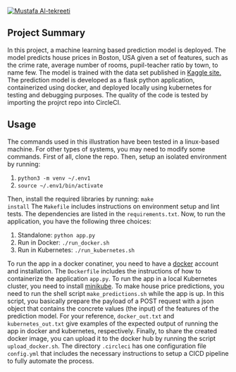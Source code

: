 [![Mustafa Al-tekreeti](https://circleci.com/gh/Al-tekreeti/ML-Microservices.svg?style=svg)](https://github.com/Al-tekreeti/ML-Microservices/tree/master)

## Project Summary

In this project, a machine learning based prediction model is deployed. The model predicts house prices in Boston, USA given a set of features, such as the crime rate, average number of rooms, pupil-teacher ratio by town, to name few. The model is trained with the data set published in <a href="https://www.kaggle.com/c/boston-housing" class="mw-redirect" title="Kaggle site">Kaggle site.</a> The prediction model is developed as a flask python application, containerized using docker, and deployed locally using kubernetes for testing and debugging purposes. The quality of the code is tested by importing the projrct repo into CircleCI.

## Usage

The commands used in this illustration have been tested in a linux-based machine. For other types of systems, you may need to modify some commands. First of all, clone the repo. Then, setup an isolated environment by running:
1. <code>python3 -m venv ~/.env1</code>
2. <code>source ~/.env1/bin/activate</code>

Then, install the required libraries by running:
<code>make install</code>
The `Makefile` includes instructions on environment setup and lint tests. The dependencies are listed in the <code>requirements.txt</code>. Now, to run the application, you have the following three choices:
1. Standalone:  `python app.py`
2. Run in Docker:  `./run_docker.sh`
3. Run in Kubernetes:  `./run_kubernetes.sh`

To run the app in a docker conatiner, you need to have a [docker](https://www.docker.com) account and installation. The `Dockerfile` includes the instructions of how to containerize the application `app.py`. To run the app in a local Kubernetes cluster, you need to install [minikube](https://kubernetes.io/docs/tasks/tools/install-minikube/). To make house price predictions, you need to run the shell script `make_predictions.sh` while the app is up. In this script, you basically prepare the payload of a POST request with a json object that contains the concrete values (the input) of the features of the prediction model. For your reference, `docker_out.txt` and `kubernetes_out.txt` give examples of the expected output of running the app in docker and kubernetes, respectively. Finally, to share the created docker image, you can upload it to the docker hub by running the script `upload_docker.sh`. The directory `.circleci` has one configuration file `config.yml` that includes the necessary instructions to setup a CICD pipeline to fully automate the process.
